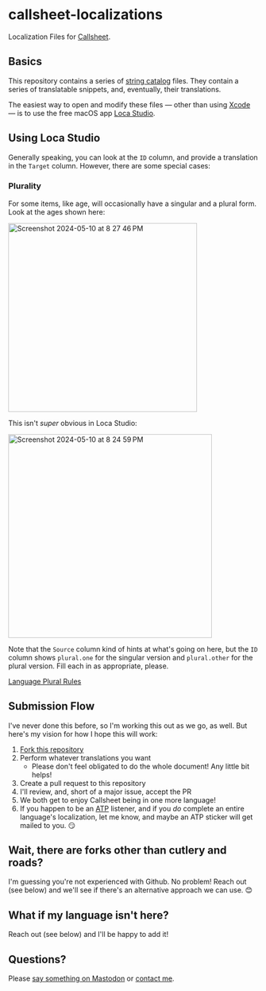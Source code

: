 # callsheet-localizations
Localization Files for [Callsheet](https://apps.apple.com/us/app/callsheet-find-cast-crew/id1672356376).

## Basics

This repository contains a series of [string catalog](https://developer.apple.com/documentation/xcode/localizing-and-varying-text-with-a-string-catalog) files. They contain a series of translatable snippets, and, eventually, their translations.

The easiest way to open and modify these files &mdash; other than using [Xcode](https://developer.apple.com/xcode/) &mdash; is to use the free macOS app [Loca Studio](https://www.cunningo.com/locastudio/index.html).

## Using Loca Studio

Generally speaking, you can look at the `ID` column, and provide a translation in the `Target` column. However, there are some special cases:

### Plurality

For some items, like age, will occasionally have a singular and a plural form. Look at the ages shown here:

<img width="380" alt="Screenshot 2024-05-10 at 8 27 46 PM" src="https://github.com/cliss/callsheet-localizations/assets/282460/419dcd21-d3f4-44ec-8d47-87fffc36c3ef">

This isn't _super_ obvious in Loca Studio:

<img width="410" alt="Screenshot 2024-05-10 at 8 24 59 PM" src="https://github.com/cliss/callsheet-localizations/assets/282460/af01548a-6f2a-4b2d-aa5d-3139ba935370">

Note that the `Source` column kind of hints at what's going on here, but the `ID` column shows `plural.one` for the singular version and `plural.other` for the plural version. Fill each in as appropriate, please.

[Language Plural Rules](https://www.unicode.org/cldr/charts/45/supplemental/language_plural_rules.html)

## Submission Flow

I've never done this before, so I'm working this out as we go, as well. But here's my vision for how I hope this will work:

1. [Fork this repository](https://github.com/cliss/callsheet-localizations/fork)
2. Perform whatever translations you want
    * Please don't feel obligated to do the whole document! Any little bit helps!
3. Create a pull request to this repository
4. I'll review, and, short of a major issue, accept the PR
5. We both get to enjoy Callsheet being in one more language!
6. If you happen to be an [ATP](https://atp.fm/) listener, and if you _do_ complete an entire language's localization, let me know, and maybe an ATP sticker will get mailed to you. 😏

## Wait, there are forks other than cutlery and roads?

I'm guessing you're not experienced with Github. No problem! Reach out (see below) and we'll see if there's an alternative approach we can use. 😊

## What if my language isn't here?

Reach out (see below) and I'll be happy to add it!

## Questions?

Please [say something on Mastodon](https://mastodon.social/@caseyliss) or [contact me](https://www.caseyliss.com/contact).

